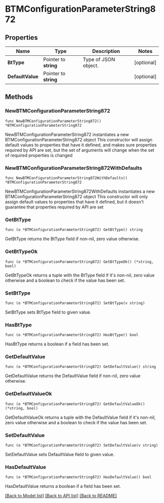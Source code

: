 # BTMConfigurationParameterString872

## Properties

Name | Type | Description | Notes
------------ | ------------- | ------------- | -------------
**BtType** | Pointer to **string** | Type of JSON object. | [optional] 
**DefaultValue** | Pointer to **string** |  | [optional] 

## Methods

### NewBTMConfigurationParameterString872

`func NewBTMConfigurationParameterString872() *BTMConfigurationParameterString872`

NewBTMConfigurationParameterString872 instantiates a new BTMConfigurationParameterString872 object
This constructor will assign default values to properties that have it defined,
and makes sure properties required by API are set, but the set of arguments
will change when the set of required properties is changed

### NewBTMConfigurationParameterString872WithDefaults

`func NewBTMConfigurationParameterString872WithDefaults() *BTMConfigurationParameterString872`

NewBTMConfigurationParameterString872WithDefaults instantiates a new BTMConfigurationParameterString872 object
This constructor will only assign default values to properties that have it defined,
but it doesn't guarantee that properties required by API are set

### GetBtType

`func (o *BTMConfigurationParameterString872) GetBtType() string`

GetBtType returns the BtType field if non-nil, zero value otherwise.

### GetBtTypeOk

`func (o *BTMConfigurationParameterString872) GetBtTypeOk() (*string, bool)`

GetBtTypeOk returns a tuple with the BtType field if it's non-nil, zero value otherwise
and a boolean to check if the value has been set.

### SetBtType

`func (o *BTMConfigurationParameterString872) SetBtType(v string)`

SetBtType sets BtType field to given value.

### HasBtType

`func (o *BTMConfigurationParameterString872) HasBtType() bool`

HasBtType returns a boolean if a field has been set.

### GetDefaultValue

`func (o *BTMConfigurationParameterString872) GetDefaultValue() string`

GetDefaultValue returns the DefaultValue field if non-nil, zero value otherwise.

### GetDefaultValueOk

`func (o *BTMConfigurationParameterString872) GetDefaultValueOk() (*string, bool)`

GetDefaultValueOk returns a tuple with the DefaultValue field if it's non-nil, zero value otherwise
and a boolean to check if the value has been set.

### SetDefaultValue

`func (o *BTMConfigurationParameterString872) SetDefaultValue(v string)`

SetDefaultValue sets DefaultValue field to given value.

### HasDefaultValue

`func (o *BTMConfigurationParameterString872) HasDefaultValue() bool`

HasDefaultValue returns a boolean if a field has been set.


[[Back to Model list]](../README.md#documentation-for-models) [[Back to API list]](../README.md#documentation-for-api-endpoints) [[Back to README]](../README.md)


